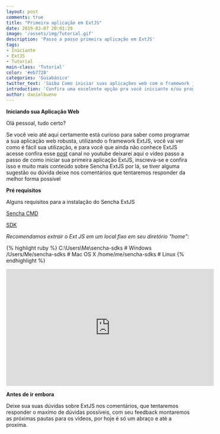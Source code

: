 ```yaml
---
layout: post
comments: true
title: "Primeira aplicação em ExtJS"
date: 2019-03-07 20:01:29
image: '/assets/img/Tutorial.gif'
description: 'Passo a passo primeira aplicação em ExtJS'
tags: 
- Iniciante
- ExtJS
- Tutorial
main-class: 'Tutorial'
color: '#eb7728'
categories: 'Guiabásico'
twitter_text: 'Saiba Como iniciar suas aplicações web com o framework javascript ExtJS.'
introduction: 'Confira uma excelente opção pra você iniciante e/ou programador desktop migrar para web'
author: danielbueno
---
```


**Iniciando sua Aplicação Web**

Olá pessoal, tudo certo? 

Se você veio até aqui certamente está curioso para saber como programar a sua aplicação web robusta, utilizando o framework ExtJS, você vai ver como é fácil sua utilização, e para você que ainda não conhece ExtJS acesse confira esse <a href="https://blog.bsource.com.br/dicas/2018/11/01/ExtJS-Aonde-Aprender/" target="_blank">post</a> canal no youtube deixarei aqui o vídeo passo a passo de como iniciar sua primeira aplicação ExtJS, inscreva-se e confira isso e muito mais conteúdo sobre Sencha ExtJS por lá, se tiver alguma sugestão ou dúvida deixe nos comentários que tentaremos responder da melhor forma possível

**Pré requisitos**

Alguns requisitos para a instalação do Sencha ExtJS

<a href="https://www.sencha.com/products/sencha-cmd/" target="_blank">Sencha CMD</a>

<a href="https://www.sencha.com/products/extjs/evaluate/" target="_blank">SDK</a>

*Recomendamos extrair o Ext JS em um local fixo em seu diretório "home":*

{% highlight ruby %}
C:\Users\Me\sencha-sdks    # Windows
/Users/Me/sencha-sdks      # Mac OS X
/home/me/sencha-sdks       # Linux
{% endhighlight %}

<iframe width="560" height="315" src="https://www.youtube.com/embed/3Y-BiAxkP6k" frameborder="0" allow="accelerometer; autoplay; encrypted-media; gyroscope; picture-in-picture" allowfullscreen></iframe>

**Antes de ir embora**

Deixe sua suas dúvidas sobre ExtJS nos comentários, que tentaremos responder o maxímo de dúvidas possíveis, com seu feedback montaremos as próximas pautas para os vídeos, por hoje é só um abraço e até a proxíma.

